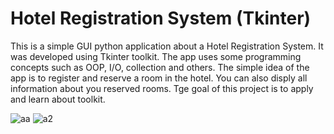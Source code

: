 # Hotel Registration System (Tkinter)
This is a simple GUI python  application about a Hotel Registration System. It was developed using Tkinter toolkit.
The app uses some programming concepts such as OOP, I/O, collection and others. The simple idea of the app is to register and reserve a room in the hotel. 
You can also disply all information about you reserved rooms. Tge goal of this project is to apply and learn about toolkit.

![aa](https://user-images.githubusercontent.com/64940728/119746204-94760100-be98-11eb-9726-5075c70ac73a.jpg)
![a2](https://user-images.githubusercontent.com/64940728/119746139-698bad00-be98-11eb-80db-e0f2e0e9deee.jpg)
